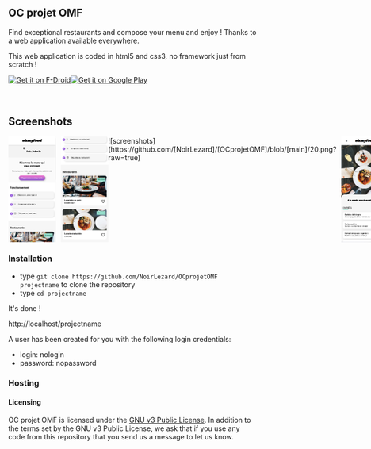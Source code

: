 ## OC projet OMF ##

Find exceptional restaurants and compose your menu and enjoy !
Thanks to a web application available everywhere.

This web application is coded in html5 and css3, no framework just from scratch !



<div style="display:flex;" >
<a href="#">
    <img src="https://play.google.com/intl/en_us/badges/images/generic/en_badge_web_generic.png"
         alt="Get it on F-Droid" height="80">
</a>
<a href="#">
    <img alt="Get it on Google Play"
        height="80"
        src="https://play.google.com/intl/en_us/badges/images/generic/en_badge_web_generic.png" />
</a>
</div>
</br></br>

## Screenshots
<div style="display:flex;" >
<img  src="screenshots/10.png" width="19%" >
<img style="margin-left:10px;" src="screenshots/20.png" width="19%" >
![screenshots](https://github.com/[NoirLezard]/[OCprojetOMF]/blob/[main]/20.png?raw=true)
<img style="margin-left:10px;" src="screenshots/30.png" width="19%" >
<img style="margin-left:10px;" src="screenshots/40.png" width="19%" >
<img style="margin-left:10px;" src="screenshots/50.png" width="19%" >
<img style="margin-left:10px;" src="screenshots/60.png" width="19%" >

</div>


### Installation ###

* type `git clone https://github.com/NoirLezard/OCprojetOMF projectname` to clone the repository
* type `cd projectname`

It's done !

http://localhost/projectname

A user has been created for you with the following login credentials:
* login: nologin
* password: nopassword


### Hosting ###


#### Licensing
OC projet OMF is licensed under the [GNU v3 Public License](#).
In addition to the terms set by the GNU v3 Public License, we ask that if you use any code from this repository that you send us a message to let us know.